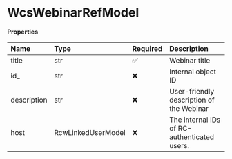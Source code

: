 # WcsWebinarRefModel

**Properties**

| Name        | Type               | Required | Description                                 |
| :---------- | :----------------- | :------- | :------------------------------------------ |
| title       | str                | ✅       | Webinar title                               |
| id\_        | str                | ❌       | Internal object ID                          |
| description | str                | ❌       | User-friendly description of the Webinar    |
| host        | RcwLinkedUserModel | ❌       | The internal IDs of RC-authenticated users. |

<!-- This file was generated by liblab | https://liblab.com/ -->
